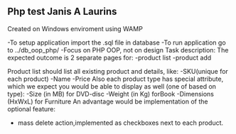 ## Php test Janis A Laurins
Created on Windows enviroment using WAMP

-To setup application import the .sql file in database
-To run application go to ../db_oop_php/
-Focus on PHP OOP, not on design
Task description:
The expected outcome is  2 separate pages for:
-product list
-product add

Product list should list all existing product and details, like:
-SKU ​(unique for each product)
-Name
-Price
Also each product type has special attribute, which we expect you would be able to display as well (one of based on type):
-Size (in MB) for ​DVD-disc
-Weight (in Kg) for ​Book
-Dimensions (HxWxL) for ​Furniture
An advantage​ would be implementation of the optional feature:
- mass ​delete ​action,implemented as  checkboxes next to each product.